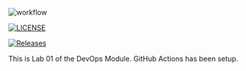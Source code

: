 ![workflow](https://github.com/ikindadoesstuff/DevOps/actions/workflows/main.yml/badge.svg)

[![LICENSE](https://img.shields.io/github/license/ikindadoesstuff/devops.svg?style=flat-square)](https://github.com/ikindadoesstuff/devops/blob/master/LICENSE)

[![Releases](https://img.shields.io/github/release/ikindadoesstuff/devops/all.svg?style=flat-square)](https://github.com/ikindadoesstuff/devops/releases)

This is Lab 01 of the DevOps Module.
GitHub Actions has been setup.